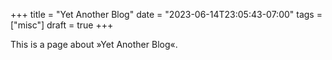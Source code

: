 +++
title = "Yet Another Blog"
date = "2023-06-14T23:05:43-07:00"
tags = ["misc"]
draft = true
+++

This is a page about »Yet Another Blog«.
